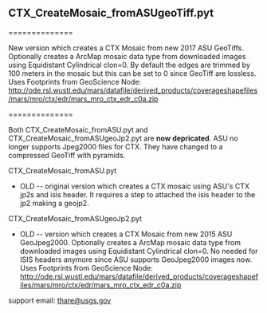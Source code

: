 ## CTX_CreateMosaic_fromASUgeoTiff.pyt
==============

New version which creates a CTX Mosaic from new 2017 ASU GeoTiffs. Optionally creates a ArcMap mosaic data type from downloaded images using Equidistant Cylindrical clon=0. By default the edges are trimmed by 100 meters in the mosaic but this can be set to 0 since GeoTiff are lossless. Uses Footprints from GeoScience Node: http://ode.rsl.wustl.edu/mars/datafile/derived_products/coverageshapefiles/mars/mro/ctx/edr/mars_mro_ctx_edr_c0a.zip

==============

Both CTX_CreateMosaic_fromASU.pyt and CTX_CreateMosaic_fromASUgeoJp2.pyt are __now depricated__. ASU no longer supports Jpeg2000 files for CTX. They have changed to a compressed GeoTiff with pyramids.

CTX_CreateMosaic_fromASU.pyt
* OLD -- original version which creates a CTX mosaic using ASU's CTX jp2s and isis header. It requires a step to attached the isis header to the jp2 making a geojp2.

CTX_CreateMosaic_fromASUgeoJp2.pyt
* OLD -- version which creates a CTX Mosaic from new 2015 ASU GeoJpeg2000. Optionally creates a ArcMap mosaic data type from downloaded images using Equidistant Cylindrical clon=0. No needed for ISIS headers anymore since ASU supports GeoJpeg2000 images now. Uses Footprints from GeoScience Node: http://ode.rsl.wustl.edu/mars/datafile/derived_products/coverageshapefiles/mars/mro/ctx/edr/mars_mro_ctx_edr_c0a.zip

support email: thare@usgs.gov


